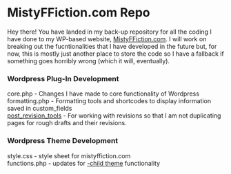 # MistyFFiction.com Repo

Hey there! You have landed in my back-up repository for all the coding I have done to my WP-based website, <a href="https://mistyffiction.com">MistyFFiction.com</a>. I will work on breaking out the fucntionalities that I have developed in the future but, for now, this is mostly just another place to store the code so I have a fallback if something goes horribly wrong (which it will, eventually).

### Wordpress Plug-In Development

core.php - Changes I have made to core functionality of Wordpress <br />
formatting.php - Formatting tools and shortcodes to display information saved in custom_fields <br />
<a href="https://github.com/mistyfdfa/mistyffiction/blob/master/post_revision_tools.php">post_revision_tools</a> - For working with revisions so that I am not duplicating pages for rough drafts and their revisions. <br /> 

### Wordpress Theme Development

style.css - style sheet for mistyffiction.com <br />
functions.php - updates for <a href="https://codex.wordpress.org/Child_Themes">-child theme</a> functionality <br />
